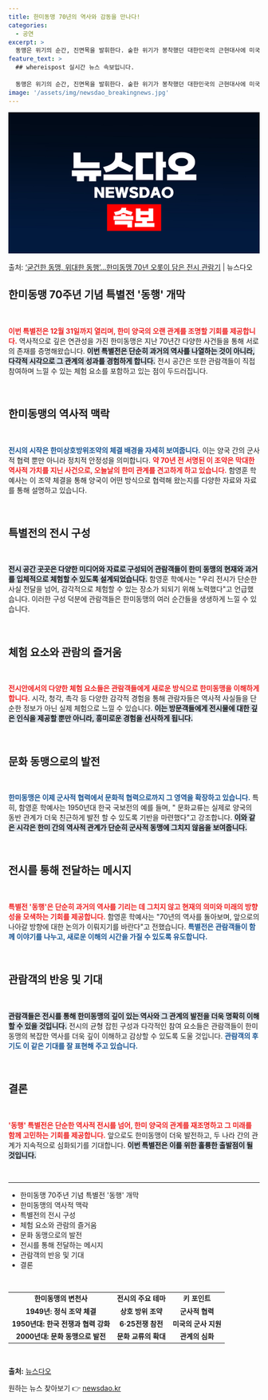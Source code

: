 ```yaml
---
title: 한미동맹 70년의 역사와 감동을 만나다!
categories:
  - 공연
excerpt: >
  동맹은 위기의 순간, 진면목을 발휘한다. 숱한 위기가 봉착했던 대한민국의 근현대사에 미국은 대한민국의 유일한…
feature_text: >
  ## whereispost 실시간 뉴스 속보입니다.

  동맹은 위기의 순간, 진면목을 발휘한다. 숱한 위기가 봉착했던 대한민국의 근현대사에 미국은 대한민국의 유일한…
image: '/assets/img/newsdao_breakingnews.jpg'
---
```


![뉴스다오 속보](/assets/img/newsdao_breakingnews.jpg)

<p>출처: <a href="https://newsdao.kr/2252" rel="dofollow">‘굳건한 동맹, 위대한 동행’…한미동맹 70년 오롯이 담은 전시 관람기</a> | 뉴스다오</p>

<h2 data-ke-size="size26">한미동맹 70주년 기념 특별전 '동행' 개막</h2>

<p data-ke-size="size16">&nbsp;</p>

<b><span style="color: #ee2323;">이번 특별전은 12월 31일까지 열리며, 한미 양국의 오랜 관계를 조명할 기회를 제공합니다.</span></b> 역사적으로 깊은 연관성을 가진 한미동맹은 지난 70년간 다양한 사건들을 통해 서로의 존재를 증명해왔습니다. <b><span style="background-color: #21538527;">이번 특별전은 단순히 과거의 역사를 나열하는 것이 아니라, 다각적 시각으로 그 관계의 성과를 경험하게 합니다.</span></b> 전시 공간은 또한 관람객들이 직접 참여하며 느낄 수 있는 체험 요소를 포함하고 있는 점이 두드러집니다. 

<p data-ke-size="size16">&nbsp;</p>

<h2 data-ke-size="size26">한미동맹의 역사적 맥락</h2>

<p data-ke-size="size16">&nbsp;</p>

<b><span style="color: #1a5490;">전시의 시작은 한미상호방위조약의 체결 배경을 자세히 보여줍니다.</span></b> 이는 양국 간의 군사적 협력 뿐만 아니라 정치적 안정성을 의미합니다. <b><span style="color: #ee2323;">약 70년 전 서명된 이 조약은 막대한 역사적 가치를 지닌 사건으로, 오늘날의 한미 관계를 견고하게 하고 있습니다.</span></b> 함영훈 학예사는 이 조약 체결을 통해 양국이 어떤 방식으로 협력해 왔는지를 다양한 자료와 자료를 통해 설명하고 있습니다. 

<p data-ke-size="size16">&nbsp;</p>

<h2 data-ke-size="size26">특별전의 전시 구성</h2>

<p data-ke-size="size16">&nbsp;</p>

<b><span style="background-color: #21538527;">전시 공간 곳곳은 다양한 미디어와 자료로 구성되어 관람객들이 한미 동맹의 현재와 과거를 입체적으로 체험할 수 있도록 설계되었습니다.</span></b> 함영훈 학예사는 "우리 전시가 단순한 사실 전달을 넘어, 감각적으로 체험할 수 있는 장소가 되되기 위해 노력했다"고 언급했습니다. 이러한 구성 덕분에 관람객들은 한미동맹의 여러 순간들을 생생하게 느낄 수 있습니다. 

<p data-ke-size="size16">&nbsp;</p>

<h2 data-ke-size="size26">체험 요소와 관람의 즐거움</h2>

<p data-ke-size="size16">&nbsp;</p>

<b><span style="color: #ee2323;">전시안에서의 다양한 체험 요소들은 관람객들에게 새로운 방식으로 한미동맹을 이해하게 합니다.</span></b> 시각, 청각, 촉각 등 다양한 감각적 경험을 통해 관람자들은 역사적 사실들을 단순한 정보가 아닌 실제 체험으로 느낄 수 있습니다. <b><span style="background-color: #21538527;">이는 방문객들에게 전시물에 대한 깊은 인식을 제공할 뿐만 아니라, 흥미로운 경험을 선사하게 됩니다.</span></b> 

<p data-ke-size="size16">&nbsp;</p>

<h2 data-ke-size="size26">문화 동맹으로의 발전</h2>

<p data-ke-size="size16">&nbsp;</p>

<b><span style="color: #1a5490;">한미동맹은 이제 군사적 협력에서 문화적 협력으로까지 그 영역을 확장하고 있습니다.</span></b> 특히, 함영훈 학예사는 1950년대 한국 국보전의 예를 들며, " 문화교류는 실제로 양국의 동반 관계가 더욱 친근하게 발전 할 수 있도록 기반을 마련했다"고 강조합니다. <b><span style="background-color: #21538527;">이와 같은 시각은 한미 간의 역사적 관계가 단순히 군사적 동맹에 그치지 않음을 보여줍니다.</span></b>

<p data-ke-size="size16">&nbsp;</p>

<h2 data-ke-size="size26">전시를 통해 전달하는 메시지</h2>

<p data-ke-size="size16">&nbsp;</p>

<b><span style="color: #ee2323;">특별전 '동행'은 단순히 과거의 역사를 기리는 데 그치지 않고 현재의 의미와 미래의 방향성을 모색하는 기회를 제공합니다.</span></b> 함영훈 학예사는 "70년의 역사를 돌아보며, 앞으로의 나아갈 방향에 대한 논의가 이뤄지기를 바란다"고 전했습니다. <b><span style="color: #1a5490;">특별전은 관람객들이 함께 이야기를 나누고, 새로운 이해의 시간을 가질 수 있도록 유도합니다.</span></b>

<p data-ke-size="size16">&nbsp;</p>

<h2 data-ke-size="size26">관람객의 반응 및 기대</h2>

<p data-ke-size="size16">&nbsp;</p>

<b><span style="background-color: #21538527;">관람객들은 전시를 통해 한미동맹의 깊이 있는 역사와 그 관계의 발전을 더욱 명확히 이해할 수 있을 것입니다.</span></b> 전시의 균형 잡힌 구성과 다각적인 참여 요소들은 관람객들이 한미동맹의 복잡한 역사를 더욱 깊이 이해하고 감상할 수 있도록 도울 것입니다. <b><span style="color: #1a5490;">관람객의 후기도 이 같은 기대를 잘 표현해 주고 있습니다.</span></b> 

<p data-ke-size="size16">&nbsp;</p>

<h2 data-ke-size="size26">결론</h2>

<p data-ke-size="size16">&nbsp;</p>

<b><span style="color: #ee2323;">'동행' 특별전은 단순한 역사적 전시를 넘어, 한미 양국의 관계를 재조명하고 그 미래를 함께 고민하는 기회를 제공합니다.</span></b> 앞으로도 한미동맹이 더욱 발전하고, 두 나라 간의 관계가 지속적으로 심화되기를 기대합니다. <b><span style="background-color: #21538527;">이번 특별전은 이를 위한 훌륭한 출발점이 될 것입니다.</span></b> 

<p data-ke-size="size16">&nbsp;</p>

<hr>

<ul>
<li>한미동맹 70주년 기념 특별전 '동행' 개막</li>
<li>한미동맹의 역사적 맥락</li>
<li>특별전의 전시 구성</li>
<li>체험 요소와 관람의 즐거움</li>
<li>문화 동맹으로의 발전</li>
<li>전시를 통해 전달하는 메시지</li>
<li>관람객의 반응 및 기대</li>
<li>결론</li>
</ul>

<p data-ke-size="size16">&nbsp;</p>

<table>
<tr>
<td style="text-align: center; height: 17px;"><b>한미동맹의 변천사</b></td>
<td style="text-align: center; height: 17px;"><b>전시의 주요 테마</b></td>
<td style="text-align: center; height: 17px;"><b>키 포인트</b></td>
</tr>
<tr>
<td style="text-align: center; height: 17px;"><b>1949년: 정식 조약 체결</b></td>
<td style="text-align: center; height: 17px;"><b>상호 방위 조약</b></td>
<td style="text-align: center; height: 17px;"><b>군사적 협력</b></td>
</tr>
<tr>
<td style="text-align: center; height: 17px;"><b>1950년대: 한국 전쟁과 협력 강화</b></td>
<td style="text-align: center; height: 17px;"><b>6·25전쟁 참전</b></td>
<td style="text-align: center; height: 17px;"><b>미국의 군사 지원</b></td>
</tr>
<tr>
<td style="text-align: center; height: 17px;"><b>2000년대: 문화 동맹으로 발전</b></td>
<td style="text-align: center; height: 17px;"><b>문화 교류의 확대</b></td>
<td style="text-align: center; height: 17px;"><b>관계의 심화</b></td>
</tr>
</table>

<p data-ke-size="size16">&nbsp;</p> 

<b>출처:</b> <a href="https://newsdao.kr/2252">뉴스다오</a> 

원하는 뉴스 찾아보기 👉 <a href="https://newsdao.kr" rel="dofollow">newsdao.kr</a>


